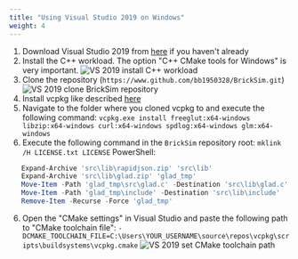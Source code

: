 ```yaml
---
title: "Using Visual Studio 2019 on Windows"
weight: 4
---
```


1. Download Visual Studio 2019 from [here](https://visualstudio.microsoft.com/en/downloads/) if you haven't already
2. Install the C++ workload. The option "C++ CMake tools for Windows" is very important.
   ![VS 2019 install C++ workload](../../../../img/vs_windows_install_cpp.png)
3. Clone the repository (`https://www.github.com/bb1950328/BrickSim.git`)
   ![VS 2019 clone BrickSim repository](../../../../img/vs_windows_clone_repo.png)
4. Install vcpkg like described [here](https://docs.microsoft.com/en-us/cpp/build/install-vcpkg?view=msvc-160&tabs=windows)
5. Navigate to the folder where you cloned vcpkg to and execute the following command: `vcpkg.exe install freeglut:x64-windows libzip:x64-windows curl:x64-windows spdlog:x64-windows glm:x64-windows`
6. Execute the following command in the `BrickSim` repository root: `mklink /H LICENSE.txt LICENSE`
   PowerShell:
```PowerShell
   Expand-Archive 'src\lib\rapidjson.zip' 'src\lib'
   Expand-Archive 'src\lib\glad.zip' 'glad_tmp'
   Move-Item -Path 'glad_tmp\src\glad.c' -Destination 'src\lib\glad.c'
   Move-Item -Path 'glad_tmp\include' -Destination 'src\lib\include'
   Remove-Item -Recurse -Force 'glad_tmp'
```
6. Open the "CMake settings" in Visual Studio and paste the following path to "CMake toolchain file": `-DCMAKE_TOOLCHAIN_FILE=C:\Users\YOUR_USERNAME\source\repos\vcpkg\scripts\buildsystems\vcpkg.cmake`
   ![VS 2019 set CMake toolchain path](../../../../img/vs_cmake_toolchain_path.png)
